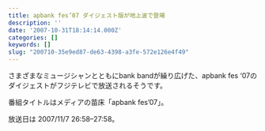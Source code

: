 ```yaml
---
title: apbank fes’07 ダイジェスト版が地上波で登場
description: ''
date: '2007-10-31T18:14:14.000Z'
categories: []
keywords: []
slug: "200710-35e9ed87-de63-4398-a3fe-572e126e4f49"
---
```

さまざまなミュージシャンとともにbank bandが繰り広げた、apbank fes ‘07のダイジェストがフジテレビで放送されるそうです。

番組タイトルはメディアの苗床「apbank fes’07」。  
  
放送日は 2007/11/7 26:58–27:58。